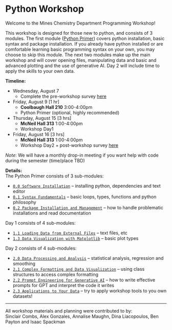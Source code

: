 # Python Workshop

Welcome to the Mines Chemistry Department Programming Workshop!  

This workshop is designed for those new to python, and consists of 3 modules. The first module ([Python Primer](https://github.com/Mines-Python-Workshop/Python_Workshop_Materials/tree/main/Python_Primer)) covers python installation, basic syntax and package installation. If you already have python installed or are comfortable learning basic programming syntax on your own, you may choose to skip this module. The next two modules make up the main workshop and will cover opening files, manipulating data and basic and advanced plotting and the use of generative AI. Day 2 will include time to apply the skills to your own data.  

**Timeline:**
* Wednesday, August 7 
  - Complete the pre-workshop survey [here](https://forms.office.com/r/W5VuJM9hwx)
* Friday, August 9 [1 hr] 
  - **Coolbaugh Hall 210** 3:00-4:00pm
  - Python Primer (optional, highly recommended)
* Thursday, August 15 [3 hrs] 
  - **McNeil Hall 313** 1:00-4:00pm
  - Workshop Day1
* Friday, August 16 [3 hrs] 
  - **McNeil Hall 313** 1:00-4:00pm
  - Workshop Day2 + post-workshop survey [here]()  
  
*Note*:
We will have a monthly drop-in meeting if you want help with code during the semester (time/place TBD)
  
**Details:**  
The Python Primer consists of 3 sub-modules:  
* [`0.0 Software Installation`](https://github.com/Mines-Python-Workshop/Python_Workshop_Materials/blob/main/Python_Primer/0.0_python_primer_software_installation.md) – installing python, dependencies and text editor  
* [`0.1 Syntax Fundamentals`](https://github.com/Mines-Python-Workshop/Python_Workshop_Materials/blob/main/Python_Primer/0.1_python_primer_syntax_fundamentals.ipynb) – basic loops, types, functions and python philosophy  
* [`0.2 Package Installation and Management`](https://github.com/Mines-Python-Workshop/Python_Workshop_Materials/blob/main/Python_Primer/0.2_python_primer_package_installation_and_management.md) – how to handle problematic installations and read documentation
  
Day 1 consists of 4 sub-modules:
* [`1.1 Loading Data from External Files`](./Workshop_Day1/1.1_day1_external_data_files.md) – text files, etc
* [`1.3 Data Visualization with Matplotlib`](./Workshop_Day1/1.3_day1_plotting_with_matplotlib.md) – basic plot types

Day 2 consists of 4 sub-modules:  
* [`2.0 Data Processing and Analysis`](./Workshop_Day2/2.0_day2_data_analysis_and_stats.ipynb) – statistical analysis, regression and smoothing  
* [`2.1 Complex Formatting and Data Visualization`](./Workshop_Day2/2.1_day2_complex_formatting.md) – using class structures to access complex formatting 
* [`2.2 Prompt Engineering for Generative AI`](./Workshop_Day2/2.2_day2_prompt_engineering_for_generative_ai.md) – how to write effective prompts for GPT and interpret the code it writes
* [`2.3 Applications to Your Data`](./Workshop_Day2/2.3_day2_applications_to_your_data.md) – try to apply workshop tools to you own datasets!

---
All workshop materials and planning were contributed to by:  
Sinclair Combs, Alex Gonzales, Annalise Maughn, Dina Liacopoulos, Ben Payton and Isaac Spackman
